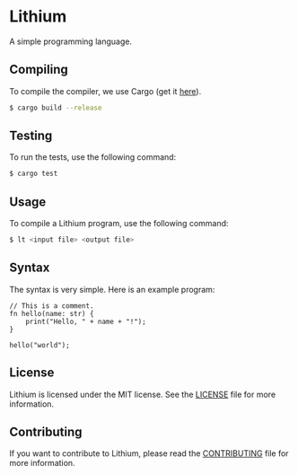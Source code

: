 # Lithium

A simple programming language.

## Compiling

To compile the compiler, we use Cargo (get it [here](https://rustup.rs/)).

```bash
$ cargo build --release
```

## Testing

To run the tests, use the following command:

```bash
$ cargo test
```

## Usage

To compile a Lithium program, use the following command:

```bash
$ lt <input file> <output file>
```

## Syntax

The syntax is very simple. Here is an example program:

```lt
// This is a comment.
fn hello(name: str) {
    print("Hello, " + name + "!");
}

hello("world");
```

## License

Lithium is licensed under the MIT license. See the [LICENSE](LICENSE) file for more information.

## Contributing

If you want to contribute to Lithium, please read the [CONTRIBUTING](CONTRIBUTING.md) file for more information.
